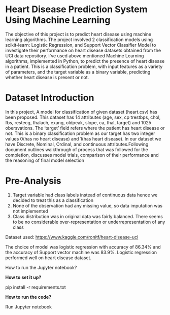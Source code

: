# Heart Disease Prediction System Using Machine Learning


The objective of this project is to predict heart disease using machine learning algorithms. The project involved 2 classification models using scikit-learn: Logistic Regression, and  Support Vector Classifier Model to investigate their performance on heart disease datasets obtained from the UCI data repository. 
I've used above mentioned Machine Learning algorithms, implemented in Python, to predict the presence of heart disease in a patient. This is a classification problem, with input features as a variety of parameters, and the target variable as a binary variable, predicting whether heart disease is present or not.


# Dataset Introduction


In this project, A model for classification of given dataset (heart.csv) has been proposed. This dataset
has 14 attributes (age, sex, cp trestbps, chol, fbs, restecg, thalach, exang, oldpeak, slope, ca, thal,
target) and 1025 obersvations. The ‘target’ field refers where the patient has heart disease or not.
This is a binary classification problem as our target has two integer values 0(has no heart disease)
and 1(has heart disease). In our dataset we have Discrete, Nominal, Ordinal, and continuous
attributes.Following document outlines walkthrough of process that was followed for the
completion, discusses model trials, comparison of their performance and the reasoning of final
model selection


# Pre-Analysis
1. Target variable had class labels instead of continuous data hence we decided to treat this as
a classification
2. None of the observation had any missing value, so data imputation was not implemented
3. Class distribution was in original data was fairly balanced. There seems to be no considerable
over-representation or underrepresentation of any class


Dataset used: https://www.kaggle.com/ronitf/heart-disease-uci


The choice of model was logistic regression with accuracy of 86.34% and the accuracy of Support vector machine
was 83.9%. Logistic regression performed well on heart disease dataset.


How to run the Jupyter notebook?

**How to set it up?**

pip install -r requirements.txt

**How to run the code?**

Run Jupyter notebook



